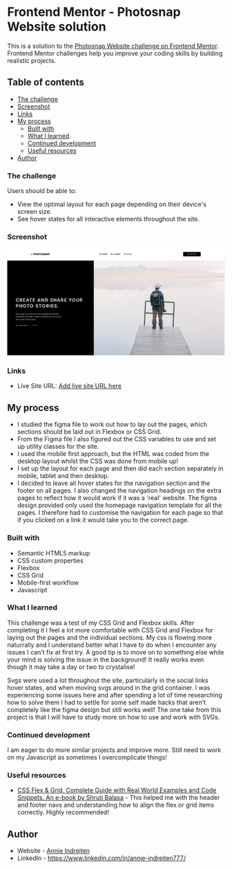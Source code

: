 # Frontend Mentor - Photosnap Website solution

This is a solution to the [Photosnap Website challenge on Frontend Mentor](https://www.frontendmentor.io/challenges/photosnap-multipage-website-nMDSrNmNW). Frontend Mentor challenges help you improve your coding skills by building realistic projects. 

## Table of contents


  - [The challenge](#the-challenge)
  - [Screenshot](#screenshot)
  - [Links](#links)
- [My process](#my-process)
  - [Built with](#built-with)
  - [What I learned](#what-i-learned)
  - [Continued development](#continued-development)
  - [Useful resources](#useful-resources)
- [Author](#author)

### The challenge

Users should be able to:

- View the optimal layout for each page depending on their device's screen size.
- See hover states for all interactive elements throughout the site.

### Screenshot

![](./assets/photosnap-home.png)

### Links

- Live Site URL: [Add live site URL here](https://your-live-site-url.com)

## My process

- I studied the figma file to work out how to lay out the pages, which sections should be laid out in Flexbox or CSS Grid.
- From the Figma file I also figured out the CSS variables to use and set up utility classes for the site. 
- I used the mobile first approach, but the HTML was coded from the desktop layout whilst the CSS was done from mobile up!
- I set up the layout for each page and then did each section separately in mobile, tablet and then desktop.
- I decided to leave all hover states for the navigation section and the footer on all pages. I also changed the navigation headings on the extra pages to reflect how  it would work if it was a 'real' website. The figma design provided only used the homepage navigation template for all the pages. I therefore had to customise the navigation for each page so that if you clicked on a link it would take you to the correct page.

### Built with

- Semantic HTML5 markup
- CSS custom properties
- Flexbox
- CSS Grid
- Mobile-first workflow
- Javascript 

### What I learned

This challenge was a test of my CSS Grid and Flexbox skills. After completing it I feel a lot more comfortable with CSS Grid and Flexbox for laying out the pages and the individual sections. My css is flowing more naturrally and I understand better what I have to do when I encounter any issues I can't fix at first try. A good tip is to move on to something else while your mind is solving the issue in the background! It really works even though it may take a day or two to crystalise!

Svgs were used a lot throughout the site, particularly in the social links hover states, and when moving svgs around in the grid container. I was experiencing some issues here and after spending a lot of time researching how to solve them I had to settle for some self made hacks that aren't completely like the figma design but still works well! The one take from this project is that I will have to study more on how to use and work with SVGs.

### Continued development

I am eager to do more similar projects and improve more. Still need to work on my Javascript as sometimes I overcomplicate things!

### Useful resources

- [CSS Flex & Grid, Complete Guide with Real World Examples and Code Snippets. An e-book by Shruti Balasa](https://www..shrutibalasa.com) - This helped me with the header and footer navs and understanding how to align the flex or grid items correctly. Highly recommended!

## Author

- Website - [Annie Indreiten](https://www.your-site.com)
- LinkedIn - https://www.linkedin.com/in/annie-indreiten777/




